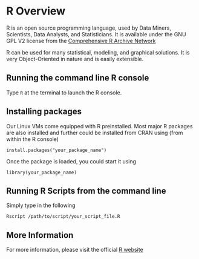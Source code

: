 # R Overview

R is an open source programming language, used by Data Miners, Scientists, Data Analysts, 
and Statisticians. It is available under the GNU GPL V2 license from the [Comprehensive R 
Archive Network](https://www.r-project.org/)

R can be used for many statistical, modeling, and graphical solutions. It is very Object-Oriented in nature and is 
easily extensible. 

## Running the command line R console

Type ```R``` at the terminal to launch the R console. 

## Installing packages

Our Linux VMs come equipped with R preinstalled. Most major R packages are also installed
and further could be installed from CRAN using (from within the R console)

	
	install.packages("your_package_name")
	

Once the package is loaded, you could start it using

	
	library(your_package_name)
	

## Running R Scripts from the command line 

Simply type in the following 

	
	Rscript /path/to/script/your_script_file.R
	
## More Information

For more information, please visit the official [R website](https://www.r-project.org/)

